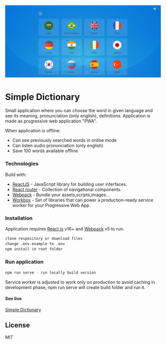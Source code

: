 # ![WebApp](https://github.com/jurekledzinski/Dictionary/blob/media/images/Simple%20Dictionary.jpg?raw=true)

# Simple Dictionary

Small application where you can choose the word in given language and see its meaning, pronunciation (only english), definitions.
Application is made as progressive web application "PWA".

When application is offline:

- Can see previously searched words in online mode
- Can listen audio pronunciation (only english)
- Save 100 words available offline

### Technologies

Build with:

- [ReactJS](https://reactjs.org/) - JavaScript library for building user interfaces.
- [React router](https://reactrouter.com/) - Collection of navigational components.
- [Webpack](https://webpack.js.org/) - Bundle your assets,scripts,images...
- [Workbox](http://getbootstrap.com/) - Set of libraries that can power a production-ready service worker for your Progressive Web App.

### Installation

Application requires [React.js](https://reactjs.org/) v16+ and [Webpack](https://webpack.js.org/) v5 to run.

```sh
clone respository or download files
change .env.example to .env
npm install in root folder
```

### Run application

```sh
npm run serve - run locally build version
```

Service worker is adjusted to work only on production to avoid caching in development phase, npm run serve will create build folder and run it.

#### See live

[Simple Dictionary](https://optimistic-albattani-dbb329.netlify.app/)

## License

MIT
